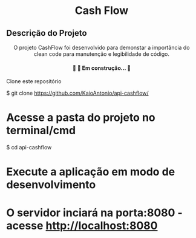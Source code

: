 <h1 align="center">Cash Flow</h1>

## Descrição do Projeto
<p align="center">O projeto CashFlow foi desenvolvido para demonstar a importância do clean code para manutenção e legibilidade de código.</p>


<h4 align="center"> 
	🚧  🚀 Em construção...  🚧
</h4

# Clone este repositório
$ git clone <https://github.com/KaioAntonio/api-cashflow/>

# Acesse a pasta do projeto no terminal/cmd
$ cd api-cashflow

# Execute a aplicação em modo de desenvolvimento

# O servidor inciará na porta:8080 - acesse <http://localhost:8080> 
